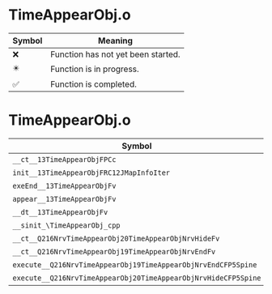 # TimeAppearObj.o
| Symbol | Meaning 
| ------------- | ------------- 
| :x: | Function has not yet been started. 
| :eight_pointed_black_star: | Function is in progress. 
| :white_check_mark: | Function is completed. 


# TimeAppearObj.o
| Symbol | Decompiled? |
| ------------- | ------------- |
| `__ct__13TimeAppearObjFPCc` | :white_check_mark: |
| `init__13TimeAppearObjFRC12JMapInfoIter` | :white_check_mark: |
| `exeEnd__13TimeAppearObjFv` | :white_check_mark: |
| `appear__13TimeAppearObjFv` | :white_check_mark: |
| `__dt__13TimeAppearObjFv` | :white_check_mark: |
| `__sinit_\TimeAppearObj_cpp` | :white_check_mark: |
| `__ct__Q216NrvTimeAppearObj20TimeAppearObjNrvHideFv` | :white_check_mark: |
| `__ct__Q216NrvTimeAppearObj19TimeAppearObjNrvEndFv` | :white_check_mark: |
| `execute__Q216NrvTimeAppearObj19TimeAppearObjNrvEndCFP5Spine` | :white_check_mark: |
| `execute__Q216NrvTimeAppearObj20TimeAppearObjNrvHideCFP5Spine` | :white_check_mark: |
